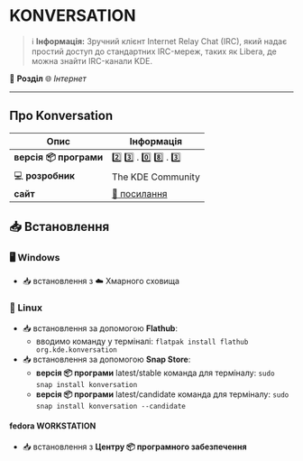 # KONVERSATION


> :information_source: **Інформація:** Зручний клієнт Internet Relay Chat (IRC), який надає простий доступ до стандартних IRC-мереж, таких як Libera, де можна знайти IRC-канали KDE.

:open_file_folder: **Розділ** :globe_with_meridians: *Інтернет*

---

## Про Konversation

| Опис | Інформація |
| ---- | ---------- |
| **версія :package: програми** | :two: :three: . :zero: :eight: . :three: |
| :computer: **розробник** | The KDE Community |
| **сайт** | [:link: посилання](https://konversation.kde.org/) |

## :inbox_tray: Встановлення

### :desktop_computer: Windows

- :inbox_tray: встановлення з :cloud: Хмарного сховища

### :penguin: Linux

- :inbox_tray: встановлення за допомогою **Flathub**:
  - вводимо команду у терміналі: `flatpak install flathub org.kde.konversation`
- :inbox_tray: встановлення за допомогою **Snap Store**:
  - **версія :package: програми** latest/stable команда для терміналу: `sudo snap install konversation`
  - **версія :package: програми** latest/candidate команда для терміналу: `sudo snap install konversation --candidate`

#### fedora WORKSTATION

- :inbox_tray: встановлення з **Центру :package: програмного забезпечення**
